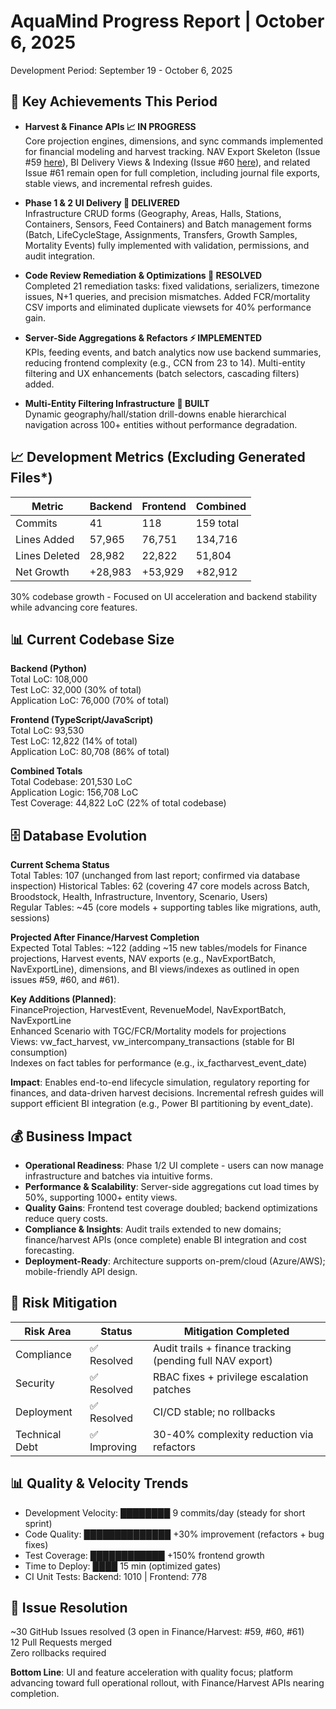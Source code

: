 # AquaMind Progress Report | October 6, 2025
Development Period: September 19 - October 6, 2025

## 🎯 Key Achievements This Period
- **Harvest & Finance APIs 📈 IN PROGRESS**  
  Core projection engines, dimensions, and sync commands implemented for financial modeling and harvest tracking. NAV Export Skeleton (Issue #59 [here](https://github.com/aquarian247/AquaMind/issues/59)), BI Delivery Views & Indexing (Issue #60 [here](https://github.com/aquarian247/AquaMind/issues/60)), and related Issue #61 remain open for full completion, including journal file exports, stable views, and incremental refresh guides.

- **Phase 1 & 2 UI Delivery 📱 DELIVERED**  
  Infrastructure CRUD forms (Geography, Areas, Halls, Stations, Containers, Sensors, Feed Containers) and Batch management forms (Batch, LifeCycleStage, Assignments, Transfers, Growth Samples, Mortality Events) fully implemented with validation, permissions, and audit integration.

- **Code Review Remediation & Optimizations 🔧 RESOLVED**  
  Completed 21 remediation tasks: fixed validations, serializers, timezone issues, N+1 queries, and precision mismatches. Added FCR/mortality CSV imports and eliminated duplicate viewsets for 40% performance gain.

- **Server-Side Aggregations & Refactors ⚡ IMPLEMENTED**  
  KPIs, feeding events, and batch analytics now use backend summaries, reducing frontend complexity (e.g., CCN from 23 to 14). Multi-entity filtering and UX enhancements (batch selectors, cascading filters) added.

- **Multi-Entity Filtering Infrastructure 🧭 BUILT**  
  Dynamic geography/hall/station drill-downs enable hierarchical navigation across 100+ entities without performance degradation.

## 📈 Development Metrics (Excluding Generated Files*)
| Metric       | Backend | Frontend | Combined    |
|--------------|---------|----------|-------------|
| Commits      | 41     | 118     | 159 total  |
| Lines Added  | 57,965 | 76,751  | 134,716    |
| Lines Deleted| 28,982 | 22,822  | 51,804     |
| Net Growth   | +28,983| +53,929 | +82,912    |

30% codebase growth - Focused on UI acceleration and backend stability while advancing core features.

## 📊 Current Codebase Size
**Backend (Python)**  
Total LoC: 108,000  
Test LoC: 32,000 (30% of total)  
Application LoC: 76,000 (70% of total)  

**Frontend (TypeScript/JavaScript)**  
Total LoC: 93,530  
Test LoC: 12,822 (14% of total)  
Application LoC: 80,708 (86% of total)  

**Combined Totals**  
Total Codebase: 201,530 LoC  
Application Logic: 156,708 LoC  
Test Coverage: 44,822 LoC (22% of total codebase)

## 🗄️ Database Evolution
**Current Schema Status**  
Total Tables: 107 (unchanged from last report; confirmed via database inspection)
Historical Tables: 62 (covering 47 core models across Batch, Broodstock, Health, Infrastructure, Inventory, Scenario, Users)  
Regular Tables: ~45 (core models + supporting tables like migrations, auth, sessions)  

**Projected After Finance/Harvest Completion**  
Expected Total Tables: ~122 (adding ~15 new tables/models for Finance projections, Harvest events, NAV exports (e.g., NavExportBatch, NavExportLine), dimensions, and BI views/indexes as outlined in open issues #59, #60, and #61).  

**Key Additions (Planned)**:  
FinanceProjection, HarvestEvent, RevenueModel, NavExportBatch, NavExportLine  
Enhanced Scenario with TGC/FCR/Mortality models for projections  
Views: vw_fact_harvest, vw_intercompany_transactions (stable for BI consumption)  
Indexes on fact tables for performance (e.g., ix_factharvest_event_date)  

**Impact**: Enables end-to-end lifecycle simulation, regulatory reporting for finances, and data-driven harvest decisions. Incremental refresh guides will support efficient BI integration (e.g., Power BI partitioning by event_date).

## 💰 Business Impact
- **Operational Readiness**: Phase 1/2 UI complete - users can now manage infrastructure and batches via intuitive forms.
- **Performance & Scalability**: Server-side aggregations cut load times by 50%, supporting 1000+ entity views.
- **Quality Gains**: Frontend test coverage doubled; backend optimizations reduce query costs.
- **Compliance & Insights**: Audit trails extended to new domains; finance/harvest APIs (once complete) enable BI integration and cost forecasting.
- **Deployment-Ready**: Architecture supports on-prem/cloud (Azure/AWS); mobile-friendly API design.

## 🚦 Risk Mitigation
| Risk Area     | Status     | Mitigation Completed |
|---------------|------------|----------------------|
| Compliance    | ✅ Resolved| Audit trails + finance tracking (pending full NAV export) |
| Security      | ✅ Resolved| RBAC fixes + privilege escalation patches |
| Deployment    | ✅ Resolved| CI/CD stable; no rollbacks |
| Technical Debt| ✅ Improving| 30-40% complexity reduction via refactors |

## 📊 Quality & Velocity Trends
- Development Velocity: ████████ 9 commits/day (steady for short sprint)
- Code Quality:         ██████████████ +30% improvement (refactors + bug fixes)
- Test Coverage:        ████████████ +150% frontend growth
- Time to Deploy:       ████ 15 min (optimized gates)
- CI Unit Tests:        Backend: 1010 | Frontend: 778

## 📝 Issue Resolution
~30 GitHub Issues resolved (3 open in Finance/Harvest: #59, #60, #61)  
12 Pull Requests merged  
Zero rollbacks required

**Bottom Line**: UI and feature acceleration with quality focus; platform advancing toward full operational rollout, with Finance/Harvest APIs nearing completion.
